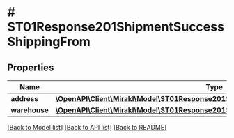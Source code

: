 # # ST01Response201ShipmentSuccessShippingFrom

## Properties

Name | Type | Description | Notes
------------ | ------------- | ------------- | -------------
**address** | [**\OpenAPI\Client\Mirakl\Model\ST01Response201ShipmentSuccessShippingFromAddress**](ST01Response201ShipmentSuccessShippingFromAddress.md) |  | [optional]
**warehouse** | [**\OpenAPI\Client\Mirakl\Model\ST01Response201ShipmentSuccessShippingFromWarehouse**](ST01Response201ShipmentSuccessShippingFromWarehouse.md) |  | [optional]

[[Back to Model list]](../../README.md#models) [[Back to API list]](../../README.md#endpoints) [[Back to README]](../../README.md)
